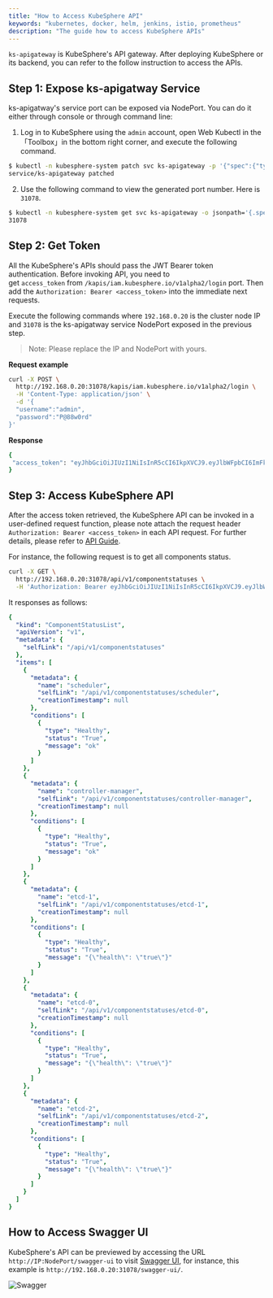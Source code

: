 ```yaml
---
title: "How to Access KubeSphere API"
keywords: "kubernetes, docker, helm, jenkins, istio, prometheus"
description: "The guide how to access KubeSphere APIs"
---
```



`ks-apigateway` is KubeSphere's API gateway. After deploying KubeSphere or its backend, you can refer to the follow instruction to access the APIs.

## Step 1: Expose ks-apigatway Service

ks-apigatway's service port can be exposed via NodePort. You can do it either through console or through command line:


1. Log in to KubeSphere using the `admin` account, open Web Kubectl in the「Toolbox」in the bottom right corner, and execute the following command.

```bash
$ kubectl -n kubesphere-system patch svc ks-apigateway -p '{"spec":{"type":"NodePort"}}'
service/ks-apigateway patched
```

2. Use the following command to view the generated port number. Here is `31078`.

```bash
$ kubectl -n kubesphere-system get svc ks-apigateway -o jsonpath='{.spec.ports[0].nodePort}'
31078
```

## Step 2: Get Token

All the KubeSphere's APIs should pass the JWT Bearer token authentication. Before invoking API, you need to get `access_token` from `/kapis/iam.kubesphere.io/v1alpha2/login` port. Then add the `Authorization: Bearer <access_token>` into the immediate next requests.

Execute the following commands where `192.168.0.20` is the cluster node IP and `31078` is the ks-apigatway service NodePort exposed in the previous step.

> Note: Please replace the IP and NodePort with yours.

**Request example**

```bash
curl -X POST \
  http://192.168.0.20:31078/kapis/iam.kubesphere.io/v1alpha2/login \
  -H 'Content-Type: application/json' \
  -d '{
  "username":"admin",
  "password":"P@88w0rd"
}'
```

**Response**

```bash
{
 "access_token": "eyJhbGciOiJIUzI1NiIsInR5cCI6IkpXVCJ9.eyJlbWFpbCI6ImFkbWluQGt1YmVzcGhlcmUuaW8iLCJpYXQiOjE1NzM3Mjg4MDMsInVzZXJuYW1lIjoiYWRtaW4ifQ.uK1KoK1c8MFkm8KnyORFTju31OsZ1ajtGNZQnUS1qk8"
}
```

## Step 3: Access KubeSphere API

After the access token retrieved, the KubeSphere API can be invoked in a user-defined request function, please note attach the request header `Authorization: Bearer <access_token>` in each API request. For further details, please refer to [API Guide](../api-docs).

For instance, the following request is to get all components status.

```bash
curl -X GET \
  http://192.168.0.20:31078/api/v1/componentstatuses \
  -H 'Authorization: Bearer eyJhbGciOiJIUzI1NiIsInR5cCI6IkpXVCJ9.eyJlbWFpbCI6ImFkbWluQGt1YmVzcGhlcmUuaW8iLCJpYXQiOjE1NzM3Mjg4MDMsInVzZXJuYW1lIjoiYWRtaW4ifQ.uK1KoK1c8MFkm8KnyORFTju31OsZ1ajtGNZQnUS1qk8'
```

It responses as follows:

```yaml
{
  "kind": "ComponentStatusList",
  "apiVersion": "v1",
  "metadata": {
    "selfLink": "/api/v1/componentstatuses"
  },
  "items": [
    {
      "metadata": {
        "name": "scheduler",
        "selfLink": "/api/v1/componentstatuses/scheduler",
        "creationTimestamp": null
      },
      "conditions": [
        {
          "type": "Healthy",
          "status": "True",
          "message": "ok"
        }
      ]
    },
    {
      "metadata": {
        "name": "controller-manager",
        "selfLink": "/api/v1/componentstatuses/controller-manager",
        "creationTimestamp": null
      },
      "conditions": [
        {
          "type": "Healthy",
          "status": "True",
          "message": "ok"
        }
      ]
    },
    {
      "metadata": {
        "name": "etcd-1",
        "selfLink": "/api/v1/componentstatuses/etcd-1",
        "creationTimestamp": null
      },
      "conditions": [
        {
          "type": "Healthy",
          "status": "True",
          "message": "{\"health\": \"true\"}"
        }
      ]
    },
    {
      "metadata": {
        "name": "etcd-0",
        "selfLink": "/api/v1/componentstatuses/etcd-0",
        "creationTimestamp": null
      },
      "conditions": [
        {
          "type": "Healthy",
          "status": "True",
          "message": "{\"health\": \"true\"}"
        }
      ]
    },
    {
      "metadata": {
        "name": "etcd-2",
        "selfLink": "/api/v1/componentstatuses/etcd-2",
        "creationTimestamp": null
      },
      "conditions": [
        {
          "type": "Healthy",
          "status": "True",
          "message": "{\"health\": \"true\"}"
        }
      ]
    }
  ]
}
```

## How to Access Swagger UI

KubeSphere's API can be previewed by accessing the URL `http://IP:NodePort/swagger-ui` to visit [Swagger UI](https://swagger.io/), for instance, this example is `http://192.168.0.20:31078/swagger-ui/`.

![Swagger](https://pek3b.qingstor.com/kubesphere-docs/png/20190704190556.png)
